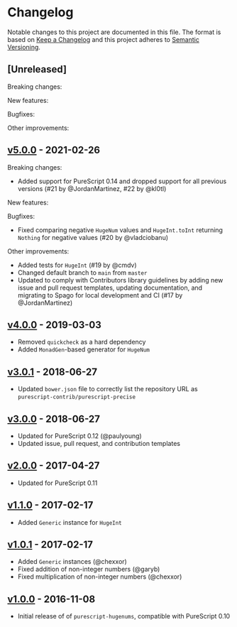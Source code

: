# Changelog

Notable changes to this project are documented in this file. The format is based on [Keep a Changelog](https://keepachangelog.com/en/1.0.0/) and this project adheres to [Semantic Versioning](https://semver.org/spec/v2.0.0.html).

## [Unreleased]

Breaking changes:

New features:

Bugfixes:

Other improvements:

## [v5.0.0](https://github.com/purescript-contrib/purescript-precise/releases/tag/v5.0.0) - 2021-02-26

Breaking changes:
- Added support for PureScript 0.14 and dropped support for all previous versions (#21 by @JordanMartinez, #22 by @kl0tl)

New features:

Bugfixes:
- Fixed comparing negative `HugeNum` values and `HugeInt.toInt` returning `Nothing` for negative values (#20 by @vladciobanu)

Other improvements:
- Added tests for `HugeInt` (#19 by @cmdv)
- Changed default branch to `main` from `master`
- Updated to comply with Contributors library guidelines by adding new issue and pull request templates, updating documentation, and migrating to Spago for local development and CI (#17 by @JordanMartinez)

## [v4.0.0](https://github.com/purescript-contrib/purescript-precise/releases/tag/v4.0.0) - 2019-03-03

- Removed `quickcheck` as a hard dependency
- Added `MonadGen`-based generator for `HugeNum`

## [v3.0.1](https://github.com/purescript-contrib/purescript-precise/releases/tag/v3.0.1) - 2018-06-27

- Updated `bower.json` file to correctly list the repository URL as `purescript-contrib/purescript-precise`

## [v3.0.0](https://github.com/purescript-contrib/purescript-precise/releases/tag/v3.0.0) - 2018-06-27

- Updated for PureScript 0.12 (@paulyoung)
- Updated issue, pull request, and contribution templates

## [v2.0.0](https://github.com/purescript-contrib/purescript-precise/releases/tag/v2.0.0) - 2017-04-27

- Updated for PureScript 0.11

## [v1.1.0](https://github.com/purescript-contrib/purescript-precise/releases/tag/v1.1.0) - 2017-02-17

- Added `Generic` instance for `HugeInt`

## [v1.0.1](https://github.com/purescript-contrib/purescript-precise/releases/tag/v1.0.1) - 2017-02-17

- Added `Generic` instances (@chexxor)
- Fixed addition of non-integer numbers (@garyb)
- Fixed multiplication of non-integer numbers (@chexxor)

## [v1.0.0](https://github.com/purescript-contrib/purescript-precise/releases/tag/v1.0.0) - 2016-11-08

- Initial release of of `purescript-hugenums`, compatible with PureScript 0.10
